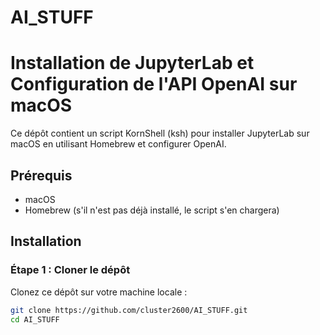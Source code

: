 # AI_STUFF
# Installation de JupyterLab et Configuration de l'API OpenAI sur macOS

Ce dépôt contient un script KornShell (ksh) pour installer JupyterLab sur macOS en utilisant Homebrew et configurer OpenAI.

## Prérequis

- macOS
- Homebrew (s'il n'est pas déjà installé, le script s'en chargera)

## Installation

### Étape 1 : Cloner le dépôt

Clonez ce dépôt sur votre machine locale :

```sh
git clone https://github.com/cluster2600/AI_STUFF.git
cd AI_STUFF

